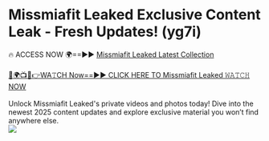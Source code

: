 # Missmiafit Leaked Exclusive Content Leak - Fresh Updates! (yg7i)

🔥 ACCESS NOW 🌍==►► <a href="https://tinyurl.com/kvy9nzfs" rel="nofollow">Missmiafit Leaked Latest Collection</a>
<br><br>
[🔴🌍📺📱👉WA𝚃CH Now==►► CLICK HERE TO Missmiafit Leaked 𝚆𝙰𝚃𝙲𝙷 NOW](https://tinyurl.com/kvy9nzfs)
<br><br>
Unlock Missmiafit Leaked's private videos and photos today! Dive into the newest 2025 content updates and explore exclusive material you won’t find anywhere else.
<br>
<a href="https://tinyurl.com/kvy9nzfs" rel="nofollow" data-target="animated-image.originalLink"><img src="https://camo.githubusercontent.com/8a4f000d20f83aca3bf7ec5f350d767afa0574a8a352519fd8cfa583a6f93a33/68747470733a2f2f692e696d6775722e636f6d2f644a486b345a712e676966" data-canonical-src="https://i.imgur.com/dJHk4Zq.gif" style="max-width: 100%; display: inline-block;" data-target="animated-image.originalImage"></a>
<br>
